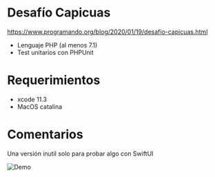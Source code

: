 # Desafío Capicuas

https://www.programando.org/blog/2020/01/19/desafio-capicuas.html

* Lenguaje PHP (al menos 7.1)
* Test unitarios con PHPUnit

# Requerimientos
* xcode 11.3
* MacOS catalina

# Comentarios

Una versión inutil solo para probar algo con SwiftUI

![Demo](capicua.gif)


